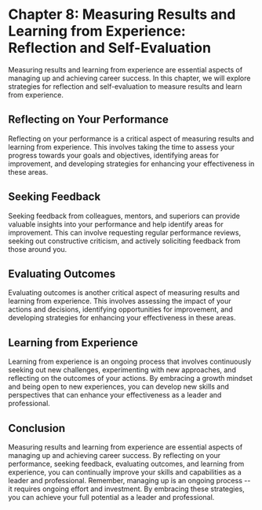 Chapter 8: Measuring Results and Learning from Experience: Reflection and Self-Evaluation
=========================================================================================

Measuring results and learning from experience are essential aspects of managing up and achieving career success. In this chapter, we will explore strategies for reflection and self-evaluation to measure results and learn from experience.

Reflecting on Your Performance
------------------------------

Reflecting on your performance is a critical aspect of measuring results and learning from experience. This involves taking the time to assess your progress towards your goals and objectives, identifying areas for improvement, and developing strategies for enhancing your effectiveness in these areas.

Seeking Feedback
----------------

Seeking feedback from colleagues, mentors, and superiors can provide valuable insights into your performance and help identify areas for improvement. This can involve requesting regular performance reviews, seeking out constructive criticism, and actively soliciting feedback from those around you.

Evaluating Outcomes
-------------------

Evaluating outcomes is another critical aspect of measuring results and learning from experience. This involves assessing the impact of your actions and decisions, identifying opportunities for improvement, and developing strategies for enhancing your effectiveness in these areas.

Learning from Experience
------------------------

Learning from experience is an ongoing process that involves continuously seeking out new challenges, experimenting with new approaches, and reflecting on the outcomes of your actions. By embracing a growth mindset and being open to new experiences, you can develop new skills and perspectives that can enhance your effectiveness as a leader and professional.

Conclusion
----------

Measuring results and learning from experience are essential aspects of managing up and achieving career success. By reflecting on your performance, seeking feedback, evaluating outcomes, and learning from experience, you can continually improve your skills and capabilities as a leader and professional. Remember, managing up is an ongoing process -- it requires ongoing effort and investment. By embracing these strategies, you can achieve your full potential as a leader and professional.
